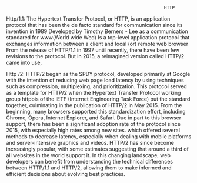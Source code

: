                                                                 HTTP 
 
 Http/1.1: 
The Hypertext Transfer Protocol, or HTTP, is an application protocol that has been the de facto standard for communication 
since its invention in 1989
Developed by Timothy Berners - Lee as a communication standared for www(World wide Wed)
Is a top-level application protocol that exchanges information between a client and local (or) remote web browser
From the release of HTTP/1.1 in 1997 until recently, there have been few revisions to the protocol. 
But in 2015, a reimagined version called HTTP/2 came into use, 
 
Http /2:
HTTP/2 began as the SPDY protocol, developed primarily at Google with the intention of reducing web page load latency by using techniques such as compression, multiplexing, 
and prioritization.
This protocol served as a template for HTTP/2 when the Hypertext Transfer Protocol working group httpbis of the IETF (Internet Engineering Task Force) put the standard together, culminating in the publication of HTTP/2 in May 2015. 
From the beginning, many browsers supported this standardization effort, including Chrome, Opera, Internet Explorer, and Safari. 
Due in part to this browser support, there has been a significant adoption rate of the protocol since 2015, with especially high rates among new sites.
which offered several methods to decrease latency, especially when dealing with mobile platforms and server-intensive graphics and videos. 
HTTP/2 has since become increasingly popular, with some estimates suggesting that around a third of all websites in the world support it. 
In this changing landscape, web developers can benefit from understanding the technical differences between HTTP/1.1 and HTTP/2, 
allowing them to make informed and efficient decisions about evolving best practices.


